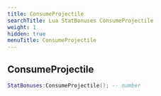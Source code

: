```yaml
---
title: ConsumeProjectile
searchTitle: Lua StatBonuses ConsumeProjectile
weight: 1
hidden: true
menuTitle: ConsumeProjectile
---
```

## ConsumeProjectile
```lua
StatBonuses:ConsumeProjectile(); -- number
```